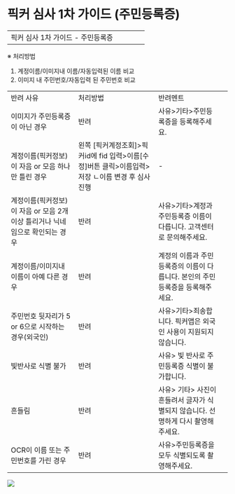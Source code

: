 # 픽커 심사 1차 가이드 (주민등록증)

|  |  |  |  |  |
| --- | --- | --- | --- | --- |
| 픽커 심사 1차 가이드 - 주민등록증 | | | | |

※ 처리방법

1. 계정이름/이미지내 이름/자동입력된 이름 비교  
2. 이미지 내 주민번호/자동입력 된 주민번호 비교

|  |  |  |  |
| --- | --- | --- | --- |
| 반려 사유 | 처리방법 | 반려멘트 | |
| 이미지가 주민등록증이 아닌 경우 | 반려 | 사유>기타>주민등록증을 등록해주세요. | |
| 계정이름(픽커정보)이 자음 or 모음 하나만 틀린 경우 | 왼쪽 [픽커계정조회]>픽커id에 fid 입력>이름[수정]버튼 클릭>이름입력>저장 ㄴ이름 변경 후 심사 진행 | - | |
| 계정이름(픽커정보)이 자음 or 모음 2개 이상 틀리거나 닉네임으로 확인되는 경우 | 반려 | 사유>기타>계정과 주민등록증 이름이 다릅니다. 고객센터로 문의해주세요. | |
| 계정이름/이미지내 이름이 아예 다른 경우 | 반려 | 계정의 이름과 주민등록증의 이름이 다릅니다. 본인의 주민등록증을 등록해주세요. | |
| 주민번호 뒷자리가 5 or 6으로 시작하는 경우(외국인) | 반려 | 사유>기타>죄송합니다. 픽커앱은 외국인 사용이 지원되지 않습니다. | |
| 빛반사로 식별 불가 | 반려 | 사유> 빛 반사로 주민등록증 식별이 불가합니다. | |
| 흔들림 | 반려 | 사유> 기타> 사진이 흔들려서 글자가 식별되지 않습니다. 선명하게 다시 촬영해 주세요. | |
| OCR이 이름 또는 주민번호를 가린 경우 | 반려 | 사유>주민등록증을 모두 식별되도록 촬영해주세요. | |

![](https://kakaomobilitysupport.zendesk.com/hc/article_attachments/32241706929817)